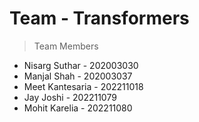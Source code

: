 # Team - Transformers

> Team Members

* Nisarg Suthar - 202003030
* Manjal Shah - 202003037
* Meet Kantesaria - 202211018
* Jay Joshi - 202211079
* Mohit Karelia - 202211080

